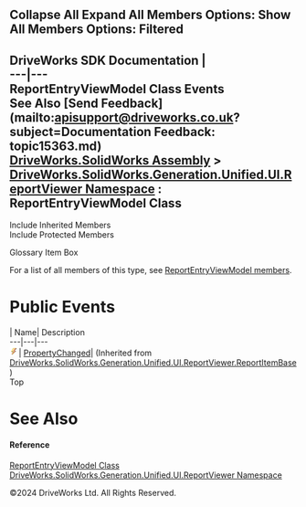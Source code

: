        

 Collapse All Expand All  Members Options: Show All  Members Options: Filtered   
---  
DriveWorks SDK Documentation  |   
---|---  
ReportEntryViewModel Class Events   
See Also [Send Feedback](mailto:apisupport@driveworks.co.uk?subject=Documentation Feedback: topic15363.md)  
[DriveWorks.SolidWorks Assembly](topic13342.md) > [DriveWorks.SolidWorks.Generation.Unified.UI.ReportViewer Namespace](topic15361.md) : ReportEntryViewModel Class  
---  
  
Include Inherited Members    
Include Protected Members    


Glossary Item Box

For a list of all members of this type, see [ReportEntryViewModel members](topic15364.md).

# Public Events

| Name| Description  
---|---|---  
![Public Event](dotnetimages/publicEvent.gif)| [PropertyChanged](topic15389.md)|  (Inherited from [DriveWorks.SolidWorks.Generation.Unified.UI.ReportViewer.ReportItemBase](topic15376.md))  
Top

# See Also

#### Reference

[ReportEntryViewModel Class](topic15363.md)   
[DriveWorks.SolidWorks.Generation.Unified.UI.ReportViewer Namespace](topic15361.md)

©2024 DriveWorks Ltd. All Rights Reserved.
